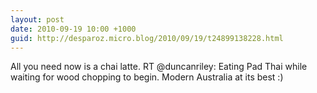 ```yaml
---
layout: post
date: 2010-09-19 10:00 +1000
guid: http://desparoz.micro.blog/2010/09/19/t24899138228.html
---
```

All you need now is a chai latte. RT @duncanriley: Eating Pad Thai while waiting for wood chopping to begin. Modern Australia at its best :)
